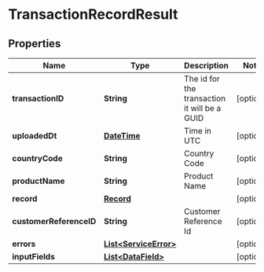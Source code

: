
# TransactionRecordResult

## Properties
Name | Type | Description | Notes
------------ | ------------- | ------------- | -------------
**transactionID** | **String** | The id for the transaction it will be a GUID |  [optional]
**uploadedDt** | [**DateTime**](DateTime.md) | Time in UTC |  [optional]
**countryCode** | **String** | Country Code |  [optional]
**productName** | **String** | Product Name |  [optional]
**record** | [**Record**](Record.md) |  |  [optional]
**customerReferenceID** | **String** | Customer Reference Id |  [optional]
**errors** | [**List&lt;ServiceError&gt;**](ServiceError.md) |  |  [optional]
**inputFields** | [**List&lt;DataField&gt;**](DataField.md) |  |  [optional]



